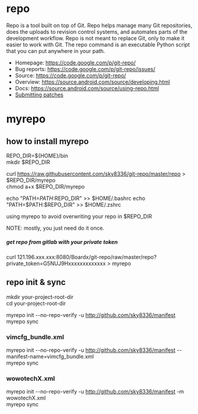 # repo

Repo is a tool built on top of Git.  Repo helps manage many Git repositories,
does the uploads to revision control systems, and automates parts of the
development workflow.  Repo is not meant to replace Git, only to make it
easier to work with Git.  The repo command is an executable Python script
that you can put anywhere in your path.

* Homepage: https://code.google.com/p/git-repo/
* Bug reports: https://code.google.com/p/git-repo/issues/
* Source: https://code.google.com/p/git-repo/
* Overview: https://source.android.com/source/developing.html
* Docs: https://source.android.com/source/using-repo.html
* [Submitting patches](./SUBMITTING_PATCHES.md)

# myrepo
## how to install myrepo
REPO_DIR=${HOME}/bin  
mkdir $REPO_DIR  

curl https://raw.githubusercontent.com/sky8336/git-repo/master/repo > $REPO_DIR/myrepo  
chmod a+x $REPO_DIR/myrepo  

echo "PATH=$PATH:$REPO_DIR" >> $HOME/.bashrc  
echo "PATH=$PATH:$REPO_DIR" >> $HOME/.zshrc  

using myrepo to avoid overwriting your repo in $REPO_DIR  

NOTE: mostly, you just need do it once.  

##### get repo from gitlab with your private token
curl 121.196.xxx.xxx:8080/Boardx/git-repo/raw/master/repo?private_token=G5NUJ9Hxxxxxxxxxxxxx > myrepo  

## repo init & sync
mkdir your-project-root-dir  
cd your-project-root-dir  

myrepo init --no-repo-verify -u http://github.com/sky8336/manifest  
myrepo sync  

### vimcfg_bundle.xml
myrepo init --no-repo-verify -u http://github.com/sky8336/manifest --manifest-name=vimcfg_bundle.xml  
myrepo sync  

### wowotechX.xml
myrepo init --no-repo-verify -u http://github.com/sky8336/manifest -m wowotechX.xml  
myrepo sync  
